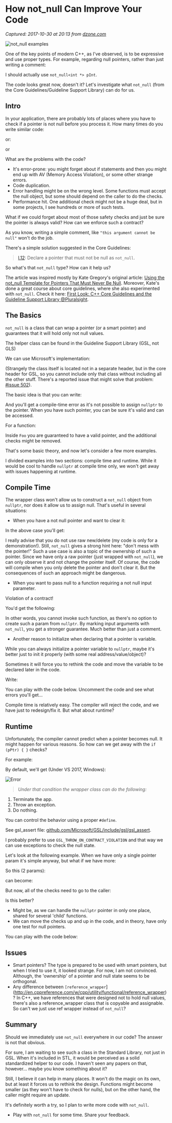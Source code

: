 # How not_null Can Improve Your Code

_Captured: 2017-10-30 at 20:13 from [dzone.com](https://dzone.com/articles/how-not-null-can-improve-your-code?edition=334817&utm_source=Daily%20Digest&utm_medium=email&utm_campaign=Daily%20Digest%202017-10-30)_

![not_null examples](https://1.bp.blogspot.com/-x8ZG7XOykSk/WeNZ8kqeJmI/AAAAAAAADGU/aVlO5lPGn4kpV2NxDXxAkSFEbgu9Uj4ZgCLcBGAs/s1600/not_null.png)

One of the key points of modern C++, as I've observed, is to be expressive and use proper types. For example, regarding null pointers, rather than just writing a comment:

I should actually use `not_null<int *> pInt`.

The code looks great now, doesn't it? Let's investigate what `not_null` (from the Core Guidelines/Guideline Support Library) can do for us.

## Intro

In your application, there are probably lots of places where you have to check if a pointer is not null before you process it. How many times do you write similar code:

or:

or

What are the problems with the code?

  * It's error-prone: you might forget about if statements and then you might end up with AV (Memory Access Violation), or some other strange errors.
  * Code duplication.
  * Error handling might be on the wrong level. Some functions must accept the null object, but some should depend on the caller to do the checks.
  * Performance hit. One additional check might not be a huge deal, but in some projects, I see hundreds or more of such tests.

What if we could forget about most of those safety checks and just be sure the pointer is always valid? How can we enforce such a contract?

As you know, writing a simple comment, like `"this argument cannot be null"` won't do the job.

There's a simple solution suggested in the Core Guidelines:

> [I.12](https://github.com/isocpp/CppCoreGuidelines/blob/master/CppCoreGuidelines.md#Ri-nullptr): Declare a pointer that must not be null as `not_null`.

So what's that `not_null` type? How can it help us?

The article was inspired mostly by Kate Gregory's original article: [Using the not_null Template for Pointers That Must Never Be Null](https://visualstudiomagazine.com/articles/2016/06/01/using-the-not_null-template.aspx). Moreover, Kate's done a great course about core guidelines, where she also experimented with `not_null`. Check it here: [First Look: C++ Core Guidelines and the Guideline Support Library @Pluralsight](http://www.shareasale.com/m-pr.cfm?merchantID=53701&userID=1600409&productID=687369677).

## The Basics

`not_null` is a class that can wrap a pointer (or a smart pointer) and guarantees that it will hold only not null values.

The helper class can be found in the Guideline Support Library (GSL, not GLS)

We can use Microsoft's implementation:

(Strangely the class itself is located not in a separate header, but in the core header for GSL, so you cannot include only that class without including all the other stuff. There's a reported issue that might solve that problem: [#issue 502](https://github.com/Microsoft/GSL/issues/502)).

The basic idea is that you can write:

And you'll get a compile-time error as it's not possible to assign `nullptr` to the pointer. When you have such pointer, you can be sure it's valid and can be accessed.

For a function:

Inside `Foo` you are guaranteed to have a valid pointer, and the additional checks might be removed.

That's some basic theory, and now let's consider a few more examples.

I divided examples into two sections: compile time and runtime. While it would be cool to handle `nullptr` at compile time only, we won't get away with issues happening at runtime.

## Compile Time

The wrapper class won't allow us to construct a `not_null` object from `nullptr`, nor does it allow us to assign null. That's useful in several situations:

  * When you have a not null pointer and want to clear it:

In the above case you'll get:

I really advise that you do not use raw new/delete (my code is only for a demonstration!). Still, `not_null` gives a strong hint here: "don't mess with the pointer!" Such a use case is also a topic of the ownership of such a pointer. Since we have only a raw pointer (just wrapped with `not_null`), we can only observe it and not change the pointer itself. Of course, the code will compile when you only delete the pointer and don't clear it. But the consequences of such an approach might be dangerous.

  * When you want to pass null to a function requiring a not null input parameter.

Violation of a contract!

You'd get the following:

In other words, you cannot invoke such function, as there's no option to create such a param from `nullptr`. By marking input arguments with `not_null`, you get a stronger guarantee. Much better than just a comment.

  * Another reason to initialize when declaring that a pointer is variable.

While you can always initialize a pointer variable to `nullptr`, maybe it's better just to init it properly (with some real address/value/object)?

Sometimes it will force you to rethink the code and move the variable to be declared later in the code.

Write:

You can play with the code below. Uncomment the code and see what errors you'll get...

Compile time is relatively easy. The compiler will reject the code, and we have just to redesign/fix it. But what about runtime?

## Runtime

Unfortunately, the compiler cannot predict when a pointer becomes null. It might happen for various reasons. So how can we get away with the `if (pPtr) { }` checks?

For example:

By default, we'll get (Under VS 2017, Windows):

![Error](https://4.bp.blogspot.com/-fEhU4j8tGBQ/WeRY0P3rmOI/AAAAAAAADGk/WcWy-5-13B0Wy3OPEEQlf5HxvsDZPZIywCLcBGAs/s1600/not_null_abort_called.png)

> _Under that condition the wrapper class can do the following:_

  1. Terminate the app.
  2. Throw an exception.
  3. Do nothing.

You can control the behavior using a proper `#define`.

See gsl_assert file: [github.com/Microsoft/GSL/include/gsl/gsl_assert](https://github.com/Microsoft/GSL/blob/master/include/gsl/gsl_assert).

I probably prefer to use `GSL_THROW_ON_CONTRACT_VIOLATION` and that way we can use exceptions to check the null state.

Let's look at the following example. When we have only a single pointer param it's simple anyway, but what if we have more:

So this (2 params):

can become:

But now, all of the checks need to go to the caller:

Is this better?

  * Might be, as we can handle the `nullptr` pointer in only one place, shared for several 'child' functions.
  * We can move the checks up and up in the code, and in theory, have only one test for null pointers.

You can play with the code below:

## Issues

  * Smart pointers? The type is prepared to be used with smart pointers, but when I tried to use it, it looked strange. For now, I am not convinced. Although, the 'ownership' of a pointer and null state seems to be orthogonal. 
  * Any difference between `[reference_wrapper`](http://en.cppreference.com/w/cpp/utility/functional/reference_wrapper)? In C++, we have references that were designed not to hold null values, there's also a reference_wrapper class that is copyable and assignable. So can't we just use ref wrapper instead of `not_null`? 

## Summary

Should we immediately use `not_null` everywhere in our code? The answer is not that obvious.

For sure, I am waiting to see such a class in the Standard Library, not just in GSL. When it's included in STL, it would be perceived as a solid standardized helper to our code. I haven't seen any papers on that, however… maybe you know something about it?

Still, I believe it can help in many places. It won't do the magic on its own, but at least it forces us to rethink the design. Functions might become smaller (as they won't have to check for nulls), but on the other hand, the caller might require an update.

It's definitely worth a try, so I plan to write more code with `not_null`.

  * Play with `not_null` for some time. Share your feedback.

